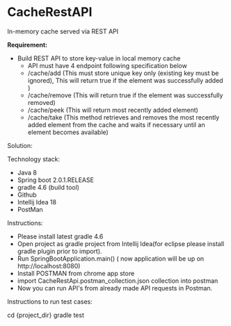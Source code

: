 # CacheRestAPI
In-memory  cache served via REST API

**Requirement:**

* Build REST API to store key-value in local memory cache
  *   API must have 4 endpoint following specification below
     *   /cache/add (This must store unique key only (existing key must be ignored), This will return true if the element was successfully added )
     *   /cache/remove (This will return true if the element was successfully removed)
     *   /cache/peek (This will return most recently added element)
     *   /cache/take (This method retrieves and removes the most recently added element from the cache and waits if necessary until an element becomes available)


Solution:

Technology stack:

- Java 8
- Spring boot 2.0.1.RELEASE
- gradle 4.6 (build tool)
- Github
- Intellij Idea 18
- PostMan

Instructions:

- Please install latest gradle 4.6
- Open project as gradle project from Intellij Idea(for eclipse please install gradle plugin prior to import).
- Run SpringBootApplication.main() ( now application will be up on http://localhost:8080)
- Install POSTMAN from chrome app store
- import CacheRestApi.postman_collection.json collection into postman
- Now you can run API's from already made API requests in Postman.


Instructions to run test cases:

cd {project_dir}
gradle test